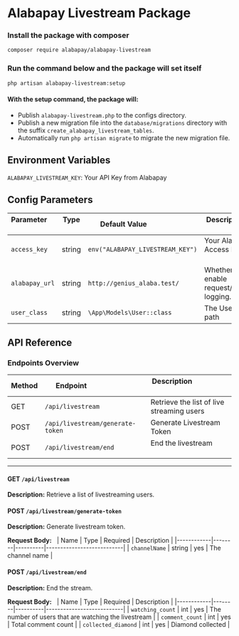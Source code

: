 # Alabapay Livestream Package

### Install the package with composer

```bash
composer require alabapay/alabapay-livestream
```

### Run the command below and the package will set itself

```bash
php artisan alabapay-livestream:setup
```

#### With the setup command, the package will:

- Publish `alabapay-livestream.php` to the configs directory.
- Publish a new migration file into the `database/migrations` directory with the suffix `create_alabapay_livestream_tables`.
- Automatically run `php artisan migrate` to migrate the new migration file.

## Environment Variables

`ALABAPAY_LIVESTREAM_KEY`: Your API Key from Alabapay

## Config Parameters

| Parameter       | Type   | Default Value                     | Description                                  |
| --------------- | ------ | --------------------------------- | -------------------------------------------- |
| `access_key`    | string | `env("ALABAPAY_LIVESTREAM_KEY")`  | Your Alabapay Access Key                     |
| `alabapay_url`  | string | `http://genius_alaba.test/`       | Whether to enable request/response logging.  |
| `user_class`    | string | `\App\Models\User::class`         | The User Class's path                        |

## API Reference

### Endpoints Overview

| Method  | Endpoint                         | Description                               |
| ------- | -------------------------------- | ----------------------------------------- |
| GET     | `/api/livestream`                | Retrieve the list of live streaming users |
| POST    | `/api/livestream/generate-token` | Generate Livestream Token                 |
| POST    | `/api/livestream/end`            | End the livestream                        |

---

#### GET `/api/livestream`

**Description:** Retrieve a list of livestreaming users.

#### POST `/api/livestream/generate-token`

**Description:** Generate livestream token.

**Request Body:**  
| Name | Type | Required | Description |
|------------|--------|----------|---------------------------|
| `channelName` | string | yes | The channel name |

#### POST `/api/livestream/end`

**Description:** End the stream.

**Request Body:**  
| Name | Type | Required | Description |
|------------|--------|----------|---------------------------|
| `watching_count` | int | yes | The number of users that are watching the livestream |
| `comment_count` | int | yes | Total comment count |
| `collected_diamond` | int | yes | Diamond collected |
